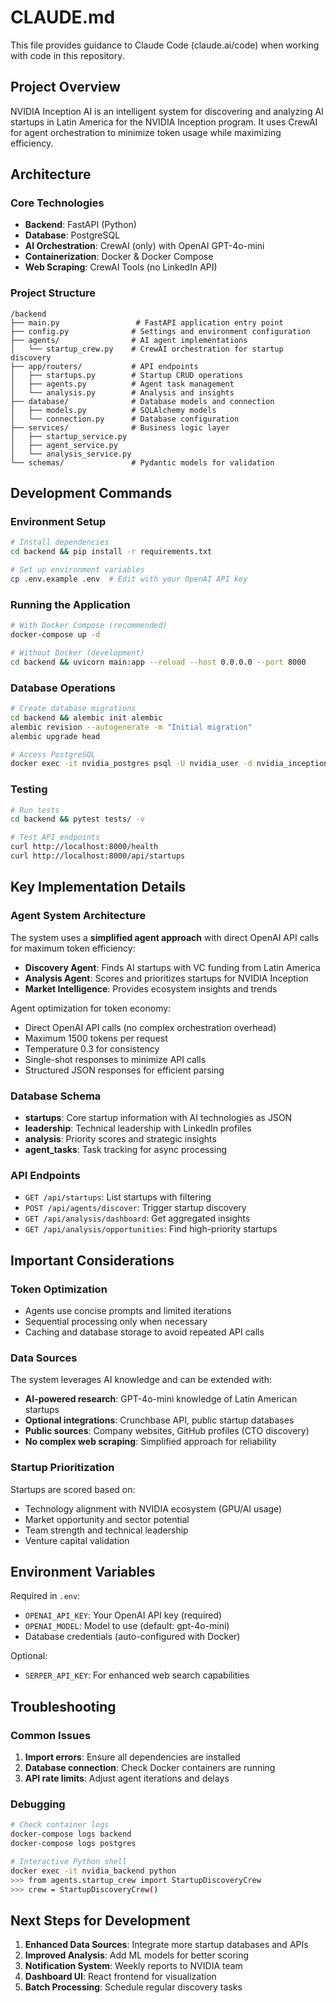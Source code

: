 # CLAUDE.md

This file provides guidance to Claude Code (claude.ai/code) when working with code in this repository.

## Project Overview

NVIDIA Inception AI is an intelligent system for discovering and analyzing AI startups in Latin America for the NVIDIA Inception program. It uses CrewAI for agent orchestration to minimize token usage while maximizing efficiency.

## Architecture

### Core Technologies
- **Backend**: FastAPI (Python)
- **Database**: PostgreSQL
- **AI Orchestration**: CrewAI (only) with OpenAI GPT-4o-mini
- **Containerization**: Docker & Docker Compose
- **Web Scraping**: CrewAI Tools (no LinkedIn API)

### Project Structure
```
/backend
├── main.py                 # FastAPI application entry point
├── config.py              # Settings and environment configuration
├── agents/                # AI agent implementations
│   └── startup_crew.py    # CrewAI orchestration for startup discovery
├── app/routers/           # API endpoints
│   ├── startups.py        # Startup CRUD operations
│   ├── agents.py          # Agent task management
│   └── analysis.py        # Analysis and insights
├── database/              # Database models and connection
│   ├── models.py          # SQLAlchemy models
│   └── connection.py      # Database configuration
├── services/              # Business logic layer
│   ├── startup_service.py
│   ├── agent_service.py
│   └── analysis_service.py
└── schemas/               # Pydantic models for validation
```

## Development Commands

### Environment Setup
```bash
# Install dependencies
cd backend && pip install -r requirements.txt

# Set up environment variables
cp .env.example .env  # Edit with your OpenAI API key
```

### Running the Application
```bash
# With Docker Compose (recommended)
docker-compose up -d

# Without Docker (development)
cd backend && uvicorn main:app --reload --host 0.0.0.0 --port 8000
```

### Database Operations
```bash
# Create database migrations
cd backend && alembic init alembic
alembic revision --autogenerate -m "Initial migration"
alembic upgrade head

# Access PostgreSQL
docker exec -it nvidia_postgres psql -U nvidia_user -d nvidia_inception_db
```

### Testing
```bash
# Run tests
cd backend && pytest tests/ -v

# Test API endpoints
curl http://localhost:8000/health
curl http://localhost:8000/api/startups
```

## Key Implementation Details

### Agent System Architecture
The system uses a **simplified agent approach** with direct OpenAI API calls for maximum token efficiency:
- **Discovery Agent**: Finds AI startups with VC funding from Latin America
- **Analysis Agent**: Scores and prioritizes startups for NVIDIA Inception
- **Market Intelligence**: Provides ecosystem insights and trends

Agent optimization for token economy:
- Direct OpenAI API calls (no complex orchestration overhead)
- Maximum 1500 tokens per request
- Temperature 0.3 for consistency
- Single-shot responses to minimize API calls
- Structured JSON responses for efficient parsing

### Database Schema
- **startups**: Core startup information with AI technologies as JSON
- **leadership**: Technical leadership with LinkedIn profiles
- **analysis**: Priority scores and strategic insights
- **agent_tasks**: Task tracking for async processing

### API Endpoints
- `GET /api/startups`: List startups with filtering
- `POST /api/agents/discover`: Trigger startup discovery
- `GET /api/analysis/dashboard`: Get aggregated insights
- `GET /api/analysis/opportunities`: Find high-priority startups

## Important Considerations

### Token Optimization
- Agents use concise prompts and limited iterations
- Sequential processing only when necessary
- Caching and database storage to avoid repeated API calls

### Data Sources
The system leverages AI knowledge and can be extended with:
- **AI-powered research**: GPT-4o-mini knowledge of Latin American startups
- **Optional integrations**: Crunchbase API, public startup databases
- **Public sources**: Company websites, GitHub profiles (CTO discovery)
- **No complex web scraping**: Simplified approach for reliability

### Startup Prioritization
Startups are scored based on:
- Technology alignment with NVIDIA ecosystem (GPU/AI usage)
- Market opportunity and sector potential
- Team strength and technical leadership
- Venture capital validation

## Environment Variables

Required in `.env`:
- `OPENAI_API_KEY`: Your OpenAI API key (required)
- `OPENAI_MODEL`: Model to use (default: gpt-4o-mini)
- Database credentials (auto-configured with Docker)

Optional:
- `SERPER_API_KEY`: For enhanced web search capabilities

## Troubleshooting

### Common Issues
1. **Import errors**: Ensure all dependencies are installed
2. **Database connection**: Check Docker containers are running
3. **API rate limits**: Adjust agent iterations and delays

### Debugging
```bash
# Check container logs
docker-compose logs backend
docker-compose logs postgres

# Interactive Python shell
docker exec -it nvidia_backend python
>>> from agents.startup_crew import StartupDiscoveryCrew
>>> crew = StartupDiscoveryCrew()
```

## Next Steps for Development

1. **Enhanced Data Sources**: Integrate more startup databases and APIs
2. **Improved Analysis**: Add ML models for better scoring
3. **Notification System**: Weekly reports to NVIDIA team
4. **Dashboard UI**: React frontend for visualization
5. **Batch Processing**: Schedule regular discovery tasks